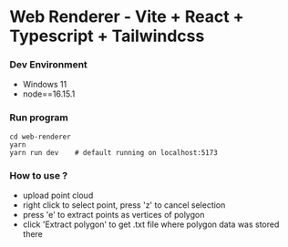 # Web Renderer - Vite + React + Typescript + Tailwindcss

### Dev Environment
- Windows 11
- node==16.15.1
###  Run program
```
cd web-renderer
yarn
yarn run dev    # default running on localhost:5173
```

### How to use ?

- upload point cloud
- right click to select point, press 'z' to cancel selection
- press 'e' to extract points as vertices of polygon
- click 'Extract polygon' to get .txt file where polygon data was stored there
